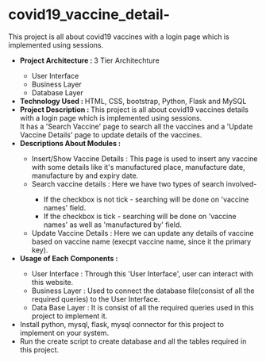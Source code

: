 # covid19_vaccine_detail-

This project is all about covid19 vaccines with a login page which is implemented using sessions.
<ul>
<li><b> Project Architecture : </b> 3 Tier Architechture</li>
  <ul>
    <li> User Interface </li>
    <li> Business Layer </li>
    <li> Database Layer </li>
  </ul>

<li><b> Technology Used : </b> HTML, CSS, bootstrap, Python, Flask and MySQL</li>

<li><b> Project Description : </b> This project is all about covid19 vaccines details with a login page which is implemented using sessions.</br> 
  It has a 'Search Vaccine' page to search all the vaccines and a 'Update Vaccine Details' page to update details of the vaccines.</li>

<li><b> Descriptions About Modules : </b></li>
  <ul>
    <li>Insert/Show Vaccine Details : This page is used to insert any vaccine with some details like it's manufactured place, manufacture date, manufacture by and expiry date.       </li>
    <li>Search vaccine details : Here we have two types of search involved-</li>
                              <ul>
                                 <li> If the checkbox is not tick - searching will be done on 'vaccine names' field.
                                 <li> If the checkbox is tick - searching will be done on 'vaccine names' as well as 'manufactured by' field.
                              </ul>
    <li>Update Vaccine Details : Here we can update any details of vaccine based on vaccine name (execpt vaccine name, since it the primary key).</li>
  </ul>
<li><b> Usage of Each Components : </b></li>
  <ul>
    <li> User Interface : Through this 'User Interface', user can interact with this website.</li>
    <li> Business Layer : Used to connect the database file(consist of all the required queries) to the User Interface.</li>
    <li>  Data Base Layer : It is consist of all the required queries used in this project to implement it.</li>
  </ul>

<li>Install python, mysql, flask, mysql connector for this project to implement on your system.</li>

<li>Run the create script to create database and all the tables required in this project.</li>
</ul>
